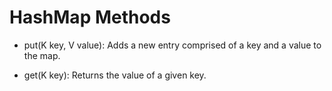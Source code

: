 # HashMap Methods

- put(K key, V value): Adds a new entry comprised of a key and a value to the map.

- get(K key): Returns the value of a given key.
